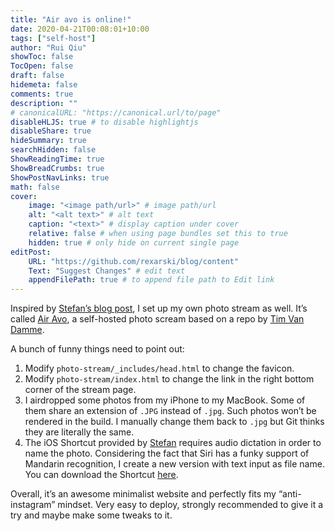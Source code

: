 ```yaml
---
title: "Air avo is online!"
date: 2020-04-21T00:08:01+10:00
tags: ["self-host"]
author: "Rui Qiu"
showToc: false
TocOpen: false
draft: false
hidemeta: false
comments: true
description: ""
# canonicalURL: "https://canonical.url/to/page"
disableHLJS: true # to disable highlightjs
disableShare: true
hideSummary: true
searchHidden: false
ShowReadingTime: true
ShowBreadCrumbs: true
ShowPostNavLinks: true
math: false
cover:
    image: "<image path/url>" # image path/url
    alt: "<alt text>" # alt text
    caption: "<text>" # display caption under cover
    relative: false # when using page bundles set this to true
    hidden: true # only hide on current single page
editPost:
    URL: "https://github.com/rexarski/blog/content"
    Text: "Suggest Changes" # edit text
    appendFilePath: true # to append file path to Edit link
---
```


Inspired by [Stefan’s blog post](https://stefanzweifel.io/posts/building-a-self-hosted-photo-stream-and-add-images-with-ios-shortcuts/), I set up my own photo stream as well. It’s called [Air Avo](https://airavo.netlify.app/), a self-hosted photo scream based on a repo by [Tim Van Damme](https://github.com/maxvoltar/photo-stream).

A bunch of funny things need to point out:

1. Modify `photo-stream/_includes/head.html` to change the favicon.
2. Modify `photo-stream/index.html` to change the link in the right bottom corner of the stream page.
3. I airdropped some photos from my iPhone to my MacBook. Some of them share an extension of `.JPG` instead of `.jpg`. Such photos won’t be rendered in the build. I manually change them back to `.jpg` but Git thinks they are literally the same.
4. The iOS Shortcut provided by [Stefan](https://www.icloud.com/shortcuts/13a46fde2e5c4dfa8c3b65ad6b96479c) requires audio dictation in order to name the photo. Considering the fact that Siri has a funky support of Mandarin recognition, I create a new version with text input as file name. You can download the Shortcut [here](https://www.icloud.com/shortcuts/694705ce79a346e2bd8314e044589fde).

Overall, it’s an awesome minimalist website and perfectly fits my “anti-instagram” mindset. Very easy to deploy, strongly recommended to give it a try and maybe make some tweaks to it.
